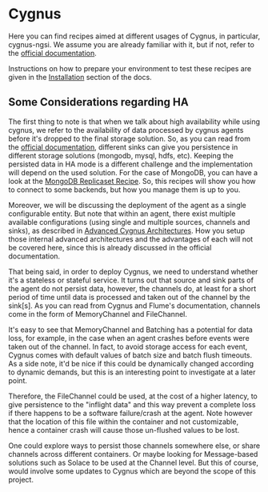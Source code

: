 # Cygnus

Here you can find recipes aimed at different usages of Cygnus, in particular,
cygnus-ngsi. We assume you are already familiar with it, but if not, refer to
the [official documentation](http://fiware-cygnus.readthedocs.io/en/latest/index.html).

Instructions on how to prepare your environment to test these recipes are given
in the [Installation](../../installation.md) section of the docs.


## Some Considerations regarding HA

The first thing to note is that when we talk about high availability while using
cygnus, we refer to the availability of data processed by cygnus agents before
it's dropped to the final storage solution. So, as you can read from the
[official documentation](http://fiware-cygnus.readthedocs.io/en/latest/index.html), 
different sinks can give you persistence in different storage solutions
(mongodb, mysql, hdfs, etc). Keeping the persisted data in HA mode is a
different challenge and the implementation will depend on the used solution.
For the case of MongoDB, you can have a look at the
[MongoDB Replicaset Recipe](../../utils/mongo-replicaset/readme.md).
So, this recipes will show you how to connect to some backends, but how you
manage them is up to you.

Moreover, we will be discussing the deployment of the agent as a single
configurable entity. But note that within an agent, there exist multiple
available configurations (using single and multiple sources, channels and
sinks), as described in
[Advanced Cygnus Architectures](http://fiware-cygnus.readthedocs.io/en/latest/architecture/index.html#advanced-cygnus-architectures).
How you setup those internal advanced architectures and the advantages of each
will not be covered here, since this is already discussed in the official
documentation.

That being said, in order to deploy Cygnus, we need to understand whether it's
a stateless or stateful service. It turns out that source and sink parts of the
agent do not persist data, however, the channels do, at least for a short period
of time until data is processed and taken out of the channel by the sink[s]. As
you can read from Cygnus and Flume's documentation, channels come in the form of
MemoryChannel and FileChannel.

It's easy to see that MemoryChannel and Batching has a potential for data loss,
for example, in the case when an agent crashes before events were taken out of
the channel. In fact, to avoid storage access for each event, Cygnus comes with
default values of batch size and batch flush timeouts. As a side note, it'd be
nice if this could be dynamically changed according to dynamic demands, but this
is an interesting point to investigate at a later point.

Therefore, the FileChannel could be used, at the cost of a higher latency, to
give persistence to the "inflight data" and this way prevent a complete loss
if there happens to be a software failure/crash at the agent. Note however that
the location of this file within the container and not customizable, hence
a container crash will cause those un-flushed values to be lost.

One could explore ways to persist those channels somewhere else, or share
channels across different containers. Or maybe looking for Message-based
solutions such as Solace to be used at the Channel level. But this of course,
would involve some updates to Cygnus which are beyond the scope of this project.
